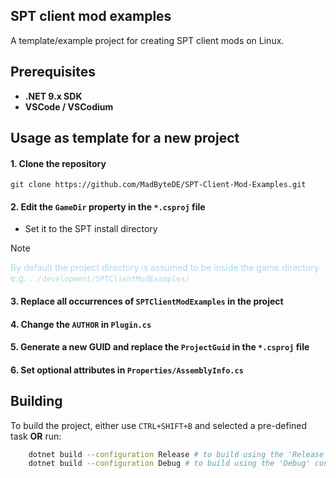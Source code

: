 ## SPT client mod examples

A template/example project for creating SPT client mods on Linux.

## Prerequisites

- **.NET 9.x SDK**
- **VSCode / VSCodium**

## Usage as template for a new project

#### 1. Clone the repository

    git clone https://github.com/MadByteDE/SPT-Client-Mod-Examples.git

#### 2. Edit the `GameDir` property in the `*.csproj` file

- Set it to the SPT install directory

> [!NOTE]
> <span style="color:lightblue">By default the project directory is assumed to be inside the game directory e.g. `../development/SPTClientModExamples/`</span>

#### 3. Replace all occurrences of `SPTClientModExamples` in the project
#### 4. Change the `AUTHOR` in `Plugin.cs`
#### 5. Generate a new GUID and replace the `ProjectGuid` in the `*.csproj` file
#### 6. Set optional attributes in `Properties/AssemblyInfo.cs`

## Building

To build the project, either use `CTRL+SHIFT+B` and selected a pre-defined task **OR** run:

```bash
    dotnet build --configuration Release # to build using the 'Release' config
    dotnet build --configuration Debug # to build using the 'Debug' config
```